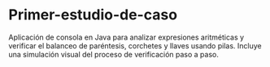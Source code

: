 # Primer-estudio-de-caso
Aplicación de consola en Java para analizar expresiones aritméticas y verificar el balanceo de paréntesis, corchetes y llaves usando pilas. Incluye una simulación visual del proceso de verificación paso a paso.
